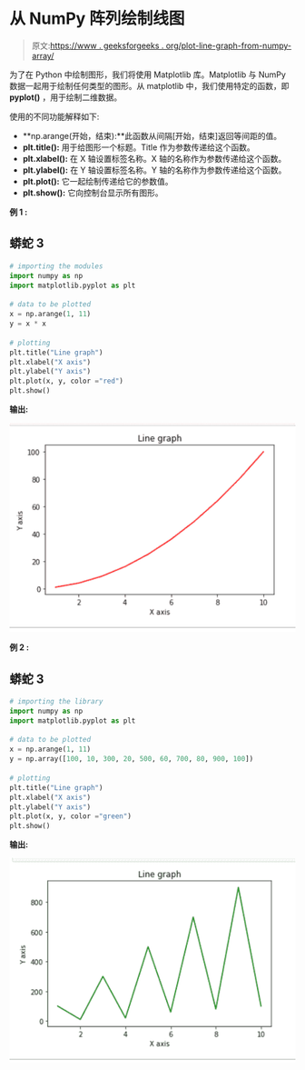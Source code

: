 # 从 NumPy 阵列绘制线图

> 原文:[https://www . geeksforgeeks . org/plot-line-graph-from-numpy-array/](https://www.geeksforgeeks.org/plot-line-graph-from-numpy-array/)

为了在 Python 中绘制图形，我们将使用 Matplotlib 库。Matplotlib 与 NumPy 数据一起用于绘制任何类型的图形。从 matplotlib 中，我们使用特定的函数，即 **pyplot()** ，用于绘制二维数据。

使用的不同功能解释如下:

*   **np.arange(开始，结束):**此函数从间隔[开始，结束]返回等间距的值。
*   **plt.title():** 用于给图形一个标题。Title 作为参数传递给这个函数。
*   **plt.xlabel():** 在 X 轴设置标签名称。X 轴的名称作为参数传递给这个函数。
*   **plt.ylabel():** 在 Y 轴设置标签名称。Y 轴的名称作为参数传递给这个函数。
*   **plt.plot():** 它一起绘制传递给它的参数值。
*   **plt.show():** 它向控制台显示所有图形。

**例 1 :**

## 蟒蛇 3

```py
# importing the modules
import numpy as np
import matplotlib.pyplot as plt

# data to be plotted
x = np.arange(1, 11)
y = x * x

# plotting
plt.title("Line graph")
plt.xlabel("X axis")
plt.ylabel("Y axis")
plt.plot(x, y, color ="red")
plt.show()
```

**输出:**

![](img/e31684202b476a73ee7c968f14796adc.png)

**例 2 :**

## 蟒蛇 3

```py
# importing the library
import numpy as np
import matplotlib.pyplot as plt

# data to be plotted
x = np.arange(1, 11)
y = np.array([100, 10, 300, 20, 500, 60, 700, 80, 900, 100])

# plotting
plt.title("Line graph")
plt.xlabel("X axis")
plt.ylabel("Y axis")
plt.plot(x, y, color ="green")
plt.show()
```

**输出:**

![](img/d44459621194bc31e35daa1197c06c94.png)